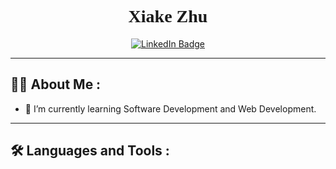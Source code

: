 <!-- 
 Code modified from https://www.sitepoint.com/github-profile-readme/
 -->
<div align="center">
<h1 style="font-family: Georgia">Xiake Zhu</h1>
<!-- <img src="https://raw.githubusercontent.com/xiakezhu/LectureImageStore/main/img/IMG_2022.JPG?token=AXIPFJDOQSIMYKQBHBA7RW3CPHI26" style="width: 150px; height:150px; border-radius: 90px; object-fit:cover;"> -->
</div>

<div align="center" >
<a href="https://www.linkedin.com/in/xiake-zhu-7b427b152/">
<img src="https://img.shields.io/badge/LinkedIn-blue?style=for-the-badge&logo=linkedin&logoColor=white" alt="LinkedIn Badge"/>
</a>
</div>

<div align="center">
<img src="https://komarev.com/ghpvc/?username=xiakezhu&style=flat-square&color=blue" alt=""/>
</div>

---
## :man_technologist: About Me :
- 🌱 I’m currently learning Software Development and Web Development.

---

## :hammer_and_wrench: Languages and Tools :


<!--
**xiakezhu/xiakezhu** is a ✨ _special_ ✨ repository because its `README.md` (this file) appears on your GitHub profile.

Here are some ideas to get you started:

- 🔭 I’m currently working on ...
- 🌱 I’m currently learning ...
- 👯 I’m looking to collaborate on ...
- 🤔 I’m looking for help with ...
- 💬 Ask me about ...
- 📫 How to reach me: ...
- 😄 Pronouns: ...
- ⚡ Fun fact: ...
-->
